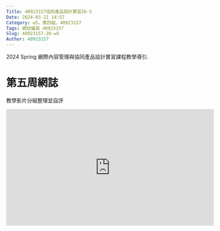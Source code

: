 ```yaml
---
Title: 40923157協同產品設計實習2b-5
Date: 2024-03-21 14:57 
Category: w5，第四組，40923157
Tags: 網誌編寫 40923157
Slug: 40923157-2b-w5
Author: 40923157
---
```


2024 Spring 網際內容管理與協同產品設計實習課程教學導引.

<!-- PELICAN_END_SUMMARY -->
# 第五周網誌
教學影片分組整理並自評

<iframe width="560" height="315" src="https://www.youtube.com/embed/wyULwF9mth4?si=FEIyXDi-od-xaZMp" title="YouTube video player" frameborder="0" allow="accelerometer; autoplay; clipboard-write; encrypted-media; gyroscope; picture-in-picture; web-share" referrerpolicy="strict-origin-when-cross-origin" allowfullscreen></iframe>

